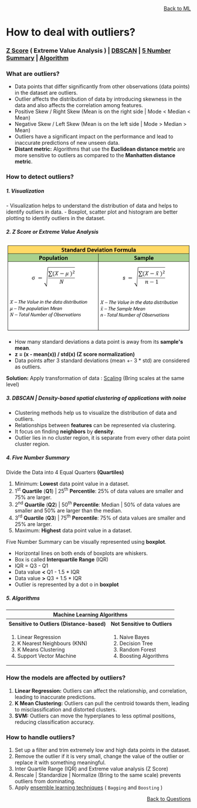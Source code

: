<p align='right'><a align="right" href="https://github.com/KIRANKUMAR7296/Library/blob/main/Machine%20Learning/Machine%20Learning%20Models.md">Back to ML</a></p>

# **How to deal with outliers?**

<h3><a href="#zscore">Z Score</a> ( Extreme Value Analysis ) | <a href="#dbscan">DBSCAN</a> | <a href="#summary">5 Number Summary</a> | <a href="#algo">Algorithm</a></h3>

### **What are outliers?**
- Data points that differ significantly from other observations (data points) in the dataset are outliers.
- Outlier affects the distribution of data by introducing skewness in the data and also affects the correlation among features.
- Positive Skew / Right Skew (Mean is on the right side | Mode < Median < Mean)
- Negative Skew / Left Skew (Mean is on the left side | Mode > Median > Mean) 
- Outliers have a significant impact on the performance and lead to inaccurate predictions of new unseen data.
- **Distant metric:** Algorithms that use the **Euclidean distance metric** are more sensitive to outliers as compared to the **Manhatten distance metric**.

### **How to detect outliers?**

<h5><b>1. Visualization</b></h5>
- Visualization helps to understand the distribution of data and helps to identify outliers in data.
- Boxplot, scatter plot and histogram are better plotting to identify outliers in the dataset.

<h5 name="zscore">2. Z Score or Extreme Value Analysis</h5>

![Standard Deviation](Image/Std.png)

- How many standard deviations a data point is away from its **sample's mean**.
- **z = (x - mean(x)) / std(x) (Z score normalization)**
- Data points after 3 standard deviations (mean +- 3 * std) are considered as outliers.

**Solution:** Apply transformation of data : [Scaling](https://github.com/KIRANKUMAR7296/Library/blob/main/Data%20Science/Normalization%20vs%20Standardization.md) (Bring scales at the same level)

<h5 name="dbscan">3. DBSCAN | Density-based spatial clustering of applications with noise</h5>

- Clustering methods help us to visualize the distribution of data and outliers.
- Relationships between **features** can be represented via clustering.
- It focus on finding **neighbors** by **density**.
- Outlier lies in no cluster region, it is separate from every other data point cluster region.

<h5 name="summary">4. Five Number Summary</h5>

Divide the Data into 4 Equal Quarters **(Quartiles)** 
1. Minimum: **Lowest** data point value in a dataset.
2. 1<sup>st</sup> **Quartile** (**Q1**) | 25<sup>th</sup> **Percentile**: 25% of data values are smaller and 75% are larger.
3. 2<sup>nd</sup> **Quartile** (**Q2**) | 50<sup>th</sup> **Percentile**: Median | 50% of data values are smaller and 50% are larger than the median.
4. 3<sup>rd</sup> **Quartile** (**Q3**) | 75<sup>th</sup> **Percentile**: 75% of data values are smaller and 25% are larger.
5. Maximum: **Highest** data point value in a dataset.

Five Number Summary can be visually represented using **boxplot**.
- Horizontal lines on both ends of boxplots are whiskers.
- Box is called **Interquartile Range** (IQR)
- IQR = Q3 - Q1
- Data value **<** Q1 - 1.5 * IQR
- Data value **>** Q3 + 1.5 * IQR
- Outlier is represented by a dot o in **boxplot**  

<h5 name="algo">5. Algorithms</h5>

<table>
  <tr>
    <th colspan="2">Machine Learning Algorithms</th>
  </tr>
  <tr>
    <th>Sensitive to Outliers (Distance-based)</th>
    <th>Not Sensitive to Outliers</th>
  </tr>
   <tr>
    <td>
      <ol type="1">
        <li>Linear Regression</li>
        <li>K Nearest Neighbours (KNN)</li>
        <li>K Means Clustering</li>
        <li>Support Vector Machine</li>
      </ol>
    </td>
    <td>
      <ol type="1">
        <li>Naive Bayes</li>
        <li>Decision Tree</li>
        <li>Random Forest</li>        
        <li>Boosting Algorithms</li>        
      </ol>
    </td>
  </tr>
</table>

### **How the models are affected by outliers?**
1. **Linear Regression:** Outliers can affect the relationship, and correlation, leading to inaccurate predictions.
2. **K Mean Clustering:** Outliers can pull the centroid towards them, leading to misclassification and distorted clusters.
3. **SVM:** Outliers can move the hyperplanes to less optimal positions, reducing classification accuracy.

### **How to handle outliers?**
1. Set up a filter and trim extremely low and high data points in the dataset.
2. Remove the outlier if it is very small, change the value of the outlier or replace it with something meaningful.
3. Inter Quartile Range (IQR) and Extreme value analysis (Z Score)
5. Rescale | Standardize | Normalize (Bring to the same scale) prevents outliers from dominating.
6. Apply [ensemble learning techniques](https://github.com/KIRANKUMAR7296/Library/blob/main/Data%20Science/Supervised%20Learning/Ensemble%20Techniques.md) ( `Bagging` and `Boosting` )

<p align='right'><a align="right" href="https://github.com/KIRANKUMAR7296/Library/blob/main/Interview.md">Back to Questions</a></p>
